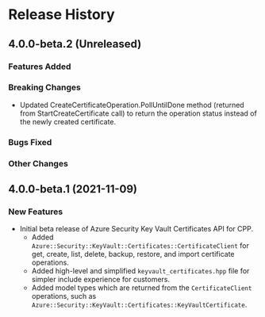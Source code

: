 # Release History

## 4.0.0-beta.2 (Unreleased)

### Features Added

### Breaking Changes
- Updated CreateCertificateOperation.PollUntilDone method (returned from StartCreateCertificate call)  to return the operation status instead of the newly created certificate.

### Bugs Fixed

### Other Changes

## 4.0.0-beta.1 (2021-11-09)

### New Features

- Initial beta release of Azure Security Key Vault Certificates API for CPP.
  - Added `Azure::Security::KeyVault::Certificates::CertificateClient` for get, create, list, delete, backup, restore, and import certificate operations.
  - Added high-level and simplified `keyvault_certificates.hpp` file for simpler include experience for customers.
  - Added model types which are returned from the `CertificateClient` operations, such as `Azure::Security::KeyVault::Certificates::KeyVaultCertificate`.

